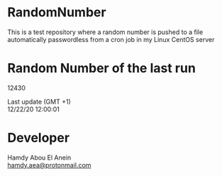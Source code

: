 # RandomNumber    
This is a test repository where a random number is pushed to a file automatically passwordless from a cron job in my Linux CentOS server    
# Random Number of the last run   
12430
      
Last update (GMT +1)    
12/22/20 12:00:01
# Developer    
Hamdy Abou El Anein   
hamdy.aea@protonmail.com
